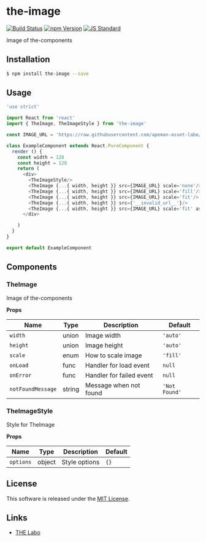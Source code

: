 the-image
==========

<!---
This file is generated by ape-tmpl. Do not update manually.
--->

<!-- Badge Start -->
<a name="badges"></a>

[![Build Status][bd_travis_shield_url]][bd_travis_url]
[![npm Version][bd_npm_shield_url]][bd_npm_url]
[![JS Standard][bd_standard_shield_url]][bd_standard_url]

[bd_repo_url]: https://github.com/the-labo/the-image
[bd_travis_url]: http://travis-ci.org/the-labo/the-image
[bd_travis_shield_url]: http://img.shields.io/travis/the-labo/the-image.svg?style=flat
[bd_travis_com_url]: http://travis-ci.com/the-labo/the-image
[bd_travis_com_shield_url]: https://api.travis-ci.com/the-labo/the-image.svg?token=
[bd_license_url]: https://github.com/the-labo/the-image/blob/master/LICENSE
[bd_codeclimate_url]: http://codeclimate.com/github/the-labo/the-image
[bd_codeclimate_shield_url]: http://img.shields.io/codeclimate/github/the-labo/the-image.svg?style=flat
[bd_codeclimate_coverage_shield_url]: http://img.shields.io/codeclimate/coverage/github/the-labo/the-image.svg?style=flat
[bd_gemnasium_url]: https://gemnasium.com/the-labo/the-image
[bd_gemnasium_shield_url]: https://gemnasium.com/the-labo/the-image.svg
[bd_npm_url]: http://www.npmjs.org/package/the-image
[bd_npm_shield_url]: http://img.shields.io/npm/v/the-image.svg?style=flat
[bd_standard_url]: http://standardjs.com/
[bd_standard_shield_url]: https://img.shields.io/badge/code%20style-standard-brightgreen.svg

<!-- Badge End -->


<!-- Description Start -->
<a name="description"></a>

Image of the-components

<!-- Description End -->


<!-- Overview Start -->
<a name="overview"></a>



<!-- Overview End -->


<!-- Sections Start -->
<a name="sections"></a>

<!-- Section from "doc/guides/01.Installation.md.hbs" Start -->

<a name="section-doc-guides-01-installation-md"></a>

Installation
-----

```bash
$ npm install the-image --save
```


<!-- Section from "doc/guides/01.Installation.md.hbs" End -->

<!-- Section from "doc/guides/02.Usage.md.hbs" Start -->

<a name="section-doc-guides-02-usage-md"></a>

Usage
---------

```javascript
'use strict'

import React from 'react'
import { TheImage, TheImageStyle } from 'the-image'

const IMAGE_URL = 'https://raw.githubusercontent.com/apeman-asset-labo/apeman-asset-images/master/dist/dummy/01.jpg'

class ExampleComponent extends React.PureComponent {
  render () {
    const width = 120
    const height = 120
    return (
      <div>
        <TheImageStyle/>
        <TheImage {...{ width, height }} src={IMAGE_URL} scale='none'/>
        <TheImage {...{ width, height }} src={IMAGE_URL} scale='fill'/>
        <TheImage {...{ width, height }} src={IMAGE_URL} scale='fit'/>
        <TheImage {...{ width, height }} src={'__invalid_url__'}/>
        <TheImage {...{ width, height }} src={IMAGE_URL} scale='fit' asLink/>
      </div>

    )
  }
}

export default ExampleComponent

```


<!-- Section from "doc/guides/02.Usage.md.hbs" End -->

<!-- Section from "doc/guides/03.Components.md.hbs" Start -->

<a name="section-doc-guides-03-components-md"></a>

Components
-----------

### TheImage

Image of the-components

**Props**

| Name | Type | Description | Default |
| --- | --- | ---- | ---- |
| `width` | union  | Image width | `'auto'` |
| `height` | union  | Image height | `'auto'` |
| `scale` | enum  | How to scale image | `'fill'` |
| `onLoad` | func  | Handler for load event | `null` |
| `onError` | func  | Handler for failed event | `null` |
| `notFoundMessage` | string  | Message when not found | `'Not Found'` |

### TheImageStyle

Style for TheImage

**Props**

| Name | Type | Description | Default |
| --- | --- | ---- | ---- |
| `options` | object  | Style options | `{}` |



<!-- Section from "doc/guides/03.Components.md.hbs" End -->


<!-- Sections Start -->


<!-- LICENSE Start -->
<a name="license"></a>

License
-------
This software is released under the [MIT License](https://github.com/the-labo/the-image/blob/master/LICENSE).

<!-- LICENSE End -->


<!-- Links Start -->
<a name="links"></a>

Links
------

+ [THE Labo][t_h_e_labo_url]

[t_h_e_labo_url]: https://github.com/the-labo

<!-- Links End -->
